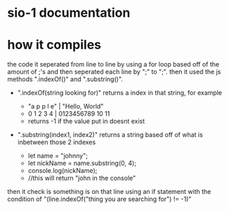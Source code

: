 # sio-1  documentation
# how it compiles
the code it seperated from line to line by using a for loop based off of the amount of ;'s and then seperated each line by ";" to ";".
then it used the js methods ".indexOf()" and ".substring()".

 - ".indexOf(string looking for)" returns a index in that string, for example
    - "a p p l e" | "Hello, World"
    -  0 1 2 3 4  |  0123456789 10 11
    -  returns -1 if the value put in doesnt exist

 -  ".substring(index1, index2)" returns a string based off of what is inbetween those 2 indexes
    - let name = "johnny";
    - let nickName = name.substring(0, 4);
    - console.log(nickName);
    - //this will return "john in the console"

  then it check is something is on that line using an if statement with the condition of "(line.indexOf("thing you are  searching for") != -1)"



  
